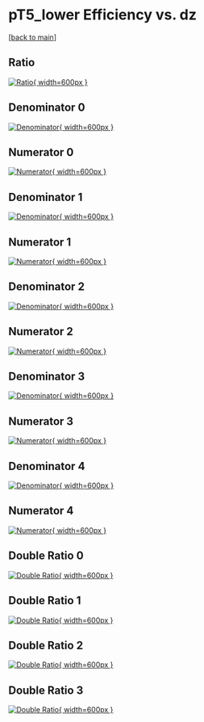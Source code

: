 # pT5_lower Efficiency vs. dz

[[back to main](./)]



## Ratio

[![Ratio](../mtv/var/pT5_lower_base_0_1_eff_dz.png){ width=600px }](../mtv/var/pT5_lower_base_0_1_eff_dz.pdf)

## Denominator 0

[![Denominator](../mtv/den/pT5_lower_base_0_1_eff_dz_den0.png){ width=600px }](../mtv/den/pT5_lower_base_0_1_eff_dz_den0.pdf)

## Numerator 0

[![Numerator](../mtv/num/pT5_lower_base_0_1_eff_dz_num0.png){ width=600px }](../mtv/num/pT5_lower_base_0_1_eff_dz_num0.pdf)

## Denominator 1

[![Denominator](../mtv/den/pT5_lower_base_0_1_eff_dz_den1.png){ width=600px }](../mtv/den/pT5_lower_base_0_1_eff_dz_den1.pdf)

## Numerator 1

[![Numerator](../mtv/num/pT5_lower_base_0_1_eff_dz_num1.png){ width=600px }](../mtv/num/pT5_lower_base_0_1_eff_dz_num1.pdf)

## Denominator 2

[![Denominator](../mtv/den/pT5_lower_base_0_1_eff_dz_den2.png){ width=600px }](../mtv/den/pT5_lower_base_0_1_eff_dz_den2.pdf)

## Numerator 2

[![Numerator](../mtv/num/pT5_lower_base_0_1_eff_dz_num2.png){ width=600px }](../mtv/num/pT5_lower_base_0_1_eff_dz_num2.pdf)

## Denominator 3

[![Denominator](../mtv/den/pT5_lower_base_0_1_eff_dz_den3.png){ width=600px }](../mtv/den/pT5_lower_base_0_1_eff_dz_den3.pdf)

## Numerator 3

[![Numerator](../mtv/num/pT5_lower_base_0_1_eff_dz_num3.png){ width=600px }](../mtv/num/pT5_lower_base_0_1_eff_dz_num3.pdf)

## Denominator 4

[![Denominator](../mtv/den/pT5_lower_base_0_1_eff_dz_den4.png){ width=600px }](../mtv/den/pT5_lower_base_0_1_eff_dz_den4.pdf)

## Numerator 4

[![Numerator](../mtv/num/pT5_lower_base_0_1_eff_dz_num4.png){ width=600px }](../mtv/num/pT5_lower_base_0_1_eff_dz_num4.pdf)

## Double Ratio 0

[![Double Ratio](../mtv/ratio/pT5_lower_base_0_1_eff_dz_ratio0.png){ width=600px }](../mtv/ratio/pT5_lower_base_0_1_eff_dz_ratio0.pdf)

## Double Ratio 1

[![Double Ratio](../mtv/ratio/pT5_lower_base_0_1_eff_dz_ratio1.png){ width=600px }](../mtv/ratio/pT5_lower_base_0_1_eff_dz_ratio1.pdf)

## Double Ratio 2

[![Double Ratio](../mtv/ratio/pT5_lower_base_0_1_eff_dz_ratio2.png){ width=600px }](../mtv/ratio/pT5_lower_base_0_1_eff_dz_ratio2.pdf)

## Double Ratio 3

[![Double Ratio](../mtv/ratio/pT5_lower_base_0_1_eff_dz_ratio3.png){ width=600px }](../mtv/ratio/pT5_lower_base_0_1_eff_dz_ratio3.pdf)

